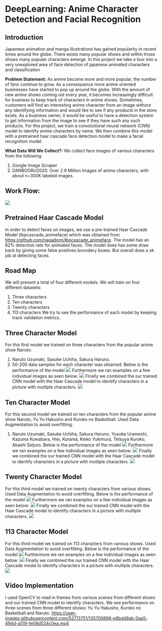 # DeepLearning: Anime Character Detection and Facial Recognition
## Introduction
Japanese animation and manga illustrations has gained popularity in recent times around the globe. There exists many popular shows and within those shows many popular characters emerge. In this project we take a tour into a very unexplored area of face detection of japanese animated characters and classification
 
**Problem Statement:** As anime become more and more popular, the number of fans continue to grow. As a consequence more anime oriented businesses have started to pop up around the globe. With the amount of new anime shows coming out every year, it becomes increasingly difficult for business to keep track of characters in anime shows. Sometimes, customers will find an interesting anime character from an image without any identifying information and would like to see if any products in the store exists. As a business owner, it would be useful to have a detection system to get information from the image to see if they have such any such products. For this project, we train a convolutional neural network (CNN) model to identify anime characters by name. We then combine this model with a pretrained haar cascade face detection model to make a facial recognition model.

**What Data Will We Collect?:** We collect face images of various characters from the following
1. Google Image Scraper
2. DANBOORU2020: Over 2.9 Million Images of anime characters, with about n=300K labeled images.
 
## Work Flow:
![](Images/workflow.png)
## Pretrained Haar Cascade Model
In order to detect faces on images, we use a pre-trained Haar Cascade Model (lbpcascade_animeface) which was obtained from https://github.com/nagadomi/lbpcascade_animeface. The model has an 82% detection rate for animated faces. The model does has some draw back by giving some false positives boundary boxes. But overall does a ok job at detecting faces.
 
## Road Map
We will present a total of four different models. We will
train on four different datasets:
1. Three characters 
2. Ten characters 
3. Twenty characters 
4. 113 characters
We try to see the performance of each model by keeping track validation metrics.
##  Three Character Model
For this first model we trained on three characters from the popular anime show Naruto:
1. Naruto Uzumaki, Sasuke Uchiha, Sakura Haruno.
2. 50-200 data samples for each character was obtained.
Below is the performance of the model
![](Images/Graph_1.png)
Furthermore we ran examples on a few individual images as seen below:
![](Images/Example_1.png)
Finally we combined the our trained CNN model with the Haar Cascade model to identify characters in a picture with mutliple characters. 
![](Images/Multi_Example_1.png)
##  Ten Character Model
For this second model we trained on ten characters from the popular anime show Naruto, Yu Yu Hakusho and Kuroko no Basketball. Used Data Augmentation to avoid overfitting.
1. Naruto Uzumaki, Sasuke Uchiha, Sakura Haruno, Yusuke Urameshi, Kazuma Kuwabara, Hiei, Kurama, Keiko Yukimura, Tetsuya Kuroko, Akashi Seijuro.
Below is the performance of the model
![](Images/Graph_2.png)
Furthermore we ran examples on a few individual images as seen below:
![](Images/Example_2.png)
Finally we combined the our trained CNN model with the Haar Cascade model to identify characters in a picture with mutliple characters. 
![](Images/Multi_Example_2.png)
##  Twenty Character Model
For this third model we trained on twenty characters from various shows. Used Data Augmentation to avoid overfitting.
Below is the performance of the model
![](Images/Graph_3.png)
Furthermore we ran examples on a few individual images as seen below:
![](Images/Example_3.png)
Finally we combined the our trained CNN model with the Haar Cascade model to identify characters in a picture with mutliple characters. 
![](Images/Multi_Example_3.png)
##  113 Character Model
For this third model we trained on 113 characters from various shows. Used Data Augmentation to avoid overfitting.
Below is the performance of the model
![](Images/Graph_4.png)
Furthermore we ran examples on a few individual images as seen below:
![](Images/Example_4.png)
Finally we combined the our trained CNN model with the Haar Cascade model to identify characters in a picture with mutliple characters. 
![](Images/Multi_Example_4.png)
## Video Implementation
I used OpenCV to read in frames from various scenes from different shows and our trained CNN model to identify characters. We see performance on three scenes from three different shows: Yu Yu Hakusho, Kuroko no Basketball and Naruto.
https://user-images.githubusercontent.com/52713751/135700896-e8bdd9ab-0aa5-494d-a519-fe08d534c0ea.mp4

